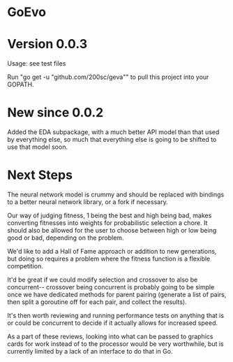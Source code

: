 # GoEvo 
# Version 0.0.3

Usage: see test files

Run "go get -u "github.com/200sc/geva"" to pull this project into your GOPATH.

# New since 0.0.2

Added the EDA subpackage, with a much better API model than that used by everything else, so much that everything else is going to be shifted to use that model soon.

# Next Steps 

The neural network model is crummy and should be replaced with bindings to a better neural network library, or a fork if necessary. 

Our way of judging fitness, 1 being the best and high being bad, makes converting fitnesses into weights for probabilistic selection a chore. It should also be allowed for the user to choose between high or low being good or bad, depending on the problem.

We'd like to add a Hall of Fame approach or addition to new generations, but doing so requires a problem where the fitness function is a flexible competition.

It'd be great if we could modify selection and crossover to also be concurrent-- crossover being concurrent is probably going to be simple once we have dedicated methods for parent pairing (generate a list of pairs, then split a goroutine off for each pair, and collect the results).

It's then worth reviewing and running performance tests on anything that is or could be concurrent to decide if it actually allows for increased speed. 

As a part of these reviews, looking into what can be passed to graphics cards for work instead of to the processor would be very worthwhile, but is currently limited by a lack of an interface to do that in Go.